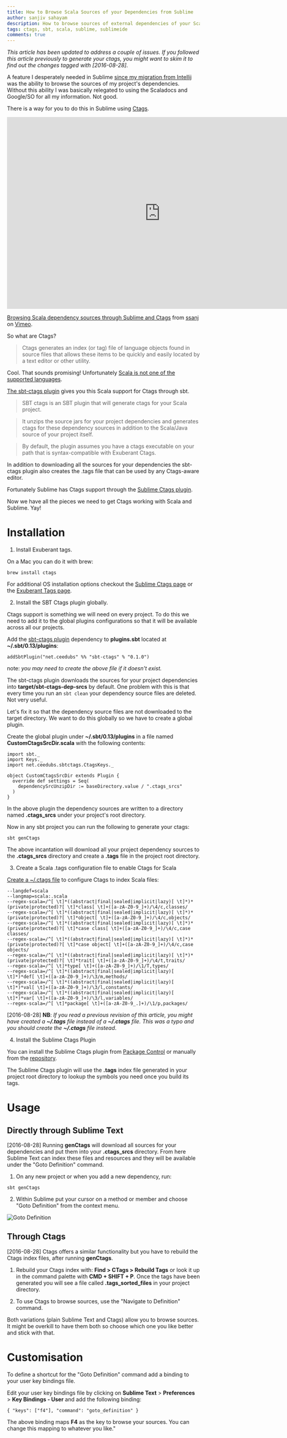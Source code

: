 ```yaml
---
title: How to Browse Scala Sources of your Dependencies from Sublime
author: sanjiv sahayam
description: How to browse sources of external dependencies of your Scala project through Sublime Text.
tags: ctags, sbt, scala, sublime, sublimeide
comments: true
---
```


_This article has been updated to address a couple of issues. If you followed this article previously to generate your ctags, you might want to skim it to find out the changes tagged with [2016-08-28]_.

A feature I desperately needed in Sublime [since my migration from Intellij](http://sanj.ink/posts/2015-07-15-using-sublime-for-scala-development.html) was the ability to browse the sources of my project's dependencies. Without this ability I was basically relegated to using the Scaladocs and Google/SO for all my information. Not good.

There is a way for you to do this in Sublime using [Ctags](http://ctags.sourceforge.net).

<iframe id="movie1" src="https://player.vimeo.com/video/137045055" width="800" height="501" frameborder="0" webkitallowfullscreen mozallowfullscreen allowfullscreen></iframe> <p><a href="https://vimeo.com/137045055">Browsing Scala dependency sources through Sublime and Ctags</a> from <a href="https://vimeo.com/user4351020">ssanj</a> on <a href="https://vimeo.com">Vimeo</a>.</p>

So what are Ctags?

> Ctags generates an index (or tag) file of language objects found in source files that allows these items to be quickly and easily located by a text editor or other utility.

Cool. That sounds promising! Unfortunately [Scala is not one of the supported languages](http://ctags.sourceforge.net/languages.html).

[The sbt-ctags plugin](https://github.com/ceedubs/sbt-ctags) gives you this Scala support for Ctags through sbt.

> SBT ctags is an SBT plugin that will generate ctags for your Scala project.

> It unzips the source jars for your project dependencies and generates ctags for these dependency sources in addition to the Scala/Java source of your project itself.

> By default, the plugin assumes you have a ctags executable on your path that is syntax-compatible with Exuberant Ctags.

In addition to downloading all the sources for your dependencies the sbt-ctags plugin also creates the .tags file that can be used by any Ctags-aware editor.

Fortunately Sublime has Ctags support through the [Sublime Ctags plugin](https://packagecontrol.io/packages/CTags).

Now we have all the pieces we need to get Ctags working with Scala and Sublime. Yay!

# Installation #

1. Install Exuberant tags.

On a Mac you can do it with brew:

```{.command .scrollx}
brew install ctags
```

For additional OS installation options checkout the [Sublime Ctags page](https://packagecontrol.io/packages/CTags) or the [Exuberant Tags page](http://ctags.sourceforge.net).

2. Install the SBT Ctags plugin globally.

Ctags support is something we will need on every project. To do this we need to add it to the global plugins configurations so that it will be available across all our projects.

Add the [sbt-ctags plugin](https://github.com/ceedubs/sbt-ctags) dependency to __plugins.sbt__ located at __~/.sbt/0.13/plugins__:

```{.scala}
addSbtPlugin("net.ceedubs" %% "sbt-ctags" % "0.1.0")
```

note: _you may need to create the above file if it doesn't exist._

The sbt-ctags plugin downloads the sources for your project dependencies into __target/sbt-ctags-dep-srcs__ by default. One problem with this is that every time you run an ```sbt clean``` your dependency source files are deleted. Not very useful.

Let's fix it so that the dependency source files are not downloaded to the target directory. We want to do this globally so we have to create a global plugin.

Create the global plugin under __~/.sbt/0.13/plugins__ in a file named __CustomCtagsSrcDir.scala__ with the following contents:

```{.scala}
import sbt._
import Keys._
import net.ceedubs.sbtctags.CtagsKeys._

object CustomCtagsSrcDir extends Plugin {
  override def settings = Seq(
    dependencySrcUnzipDir := baseDirectory.value / ".ctags_srcs"
  )
}
```

In the above plugin the dependency sources are written to a directory named __.ctags_srcs__ under your project's root directory.

Now in any sbt project you can run the following to generate your ctags:

```{.command .scrollx}
sbt genCtags
```

The above incantation will download all your project dependency sources to the __.ctags_srcs__ directory and create a __.tags__ file in the project root directory.

3. Create a Scala .tags configuration file to enable Ctags for Scala

[Create a ~/.ctags file](https://github.com/ceedubs/sbt-ctags#user-content-configuring-ctags) to configure Ctags to  index Scala files:

```{.command .scrollx}
--langdef=scala
--langmap=scala:.scala
--regex-scala=/^[ \t]*((abstract|final|sealed|implicit|lazy)[ \t]*)*(private|protected)?[ \t]*class[ \t]+([a-zA-Z0-9_]+)/\4/c,classes/
--regex-scala=/^[ \t]*((abstract|final|sealed|implicit|lazy)[ \t]*)*(private|protected)?[ \t]*object[ \t]+([a-zA-Z0-9_]+)/\4/c,objects/
--regex-scala=/^[ \t]*((abstract|final|sealed|implicit|lazy)[ \t]*)*(private|protected)?[ \t]*case class[ \t]+([a-zA-Z0-9_]+)/\4/c,case classes/
--regex-scala=/^[ \t]*((abstract|final|sealed|implicit|lazy)[ \t]*)*(private|protected)?[ \t]*case object[ \t]+([a-zA-Z0-9_]+)/\4/c,case objects/
--regex-scala=/^[ \t]*((abstract|final|sealed|implicit|lazy)[ \t]*)*(private|protected)?[ \t]*trait[ \t]+([a-zA-Z0-9_]+)/\4/t,traits/
--regex-scala=/^[ \t]*type[ \t]+([a-zA-Z0-9_]+)/\1/T,types/
--regex-scala=/^[ \t]*((abstract|final|sealed|implicit|lazy)[ \t]*)*def[ \t]+([a-zA-Z0-9_]+)/\3/m,methods/
--regex-scala=/^[ \t]*((abstract|final|sealed|implicit|lazy)[ \t]*)*val[ \t]+([a-zA-Z0-9_]+)/\3/l,constants/
--regex-scala=/^[ \t]*((abstract|final|sealed|implicit|lazy)[ \t]*)*var[ \t]+([a-zA-Z0-9_]+)/\3/l,variables/
--regex-scala=/^[ \t]*package[ \t]+([a-zA-Z0-9_.]+)/\1/p,packages/
```
[2016-08-28] __NB__: _If you read a previous revision of this article, you might have created a __~/.tags__ file instead of a __~/.ctags__ file. This was a typo and you should create the __~/.ctags__ file instead_.

4. Install the Sublime Ctags Plugin

You can install the Sublime Ctags plugin from [Package Control](https://packagecontrol.io/packages/CTags) or manually from the [repository](https://github.com/SublimeText/CTags).

The Sublime Ctags plugin will use the __.tags__ index file generated in your project root directory to lookup the symbols you need once you build its tags.

# Usage #

## Directly through Sublime Text ##

[2016-08-28] Running __genCtags__ will download all sources for your dependencies and put them into your __.ctags_srcs__ directory. From here Sublime Text can index these files and resources and they will be available under the "Goto Definition" command.

1. On any new project or when you add a new dependency, run:

```{.command .scrollx}
sbt genCtags
```

2. Within Sublime put your cursor on a method or member and choose "Goto Definition" from the context menu.

![Goto Definition](/images/sublime_go_to_definition_ctags.jpg)


## Through Ctags ##

[2016-08-28] Ctags offers a similar functionality but you have to rebuild the Ctags index files, after running __genCtags__.

1.  Rebuild your Ctags index with: __Find > CTags > Rebuild Tags__ or look it up in the command palette with __CMD + SHIFT + P__. Once the tags have been generated you will see a file called __.tags_sorted_files__ in your project directory.

2. To use Ctags to browse sources, use the "Navigate to Definition" command.

Both variations (plain Sublime Text and Ctags) allow you to browse sources. It might be overkill to have them both so choose which one you like better and stick with that.

# Customisation #

To define a shortcut for the "Goto Definition" command add a binding to your user key bindings file.

Edit your user key bindings file by clicking on __Sublime Text__ > __Preferences__ > __Key Bindings - User__ and add the following binding:

```{.command .scrollx}
{ "keys": ["f4"], "command": "goto_definition" }
```

The above binding maps __F4__ as the key to browse your sources. You can change this mapping to whatever you like."